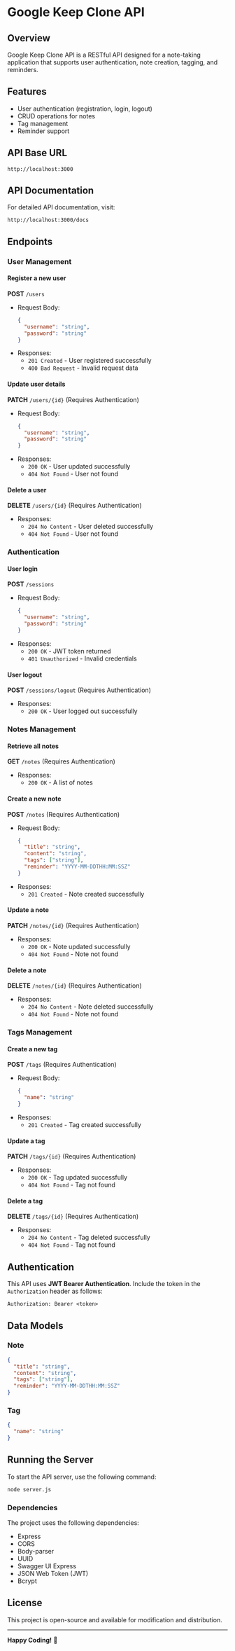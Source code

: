 # Google Keep Clone API

## Overview
Google Keep Clone API is a RESTful API designed for a note-taking application that supports user authentication, note creation, tagging, and reminders.

## Features
- User authentication (registration, login, logout)
- CRUD operations for notes
- Tag management
- Reminder support

## API Base URL
```
http://localhost:3000
```

## API Documentation
For detailed API documentation, visit:
```
http://localhost:3000/docs
```

## Endpoints

### User Management
#### Register a new user
**POST** `/users`
- Request Body:
  ```json
  {
    "username": "string",
    "password": "string"
  }
  ```
- Responses:
    - `201 Created` - User registered successfully
    - `400 Bad Request` - Invalid request data

#### Update user details
**PATCH** `/users/{id}` (Requires Authentication)
- Request Body:
  ```json
  {
    "username": "string",
    "password": "string"
  }
  ```
- Responses:
    - `200 OK` - User updated successfully
    - `404 Not Found` - User not found

#### Delete a user
**DELETE** `/users/{id}` (Requires Authentication)
- Responses:
    - `204 No Content` - User deleted successfully
    - `404 Not Found` - User not found

### Authentication
#### User login
**POST** `/sessions`
- Request Body:
  ```json
  {
    "username": "string",
    "password": "string"
  }
  ```
- Responses:
    - `200 OK` - JWT token returned
    - `401 Unauthorized` - Invalid credentials

#### User logout
**POST** `/sessions/logout` (Requires Authentication)
- Responses:
    - `200 OK` - User logged out successfully

### Notes Management
#### Retrieve all notes
**GET** `/notes` (Requires Authentication)
- Responses:
    - `200 OK` - A list of notes

#### Create a new note
**POST** `/notes` (Requires Authentication)
- Request Body:
  ```json
  {
    "title": "string",
    "content": "string",
    "tags": ["string"],
    "reminder": "YYYY-MM-DDTHH:MM:SSZ"
  }
  ```
- Responses:
    - `201 Created` - Note created successfully

#### Update a note
**PATCH** `/notes/{id}` (Requires Authentication)
- Responses:
    - `200 OK` - Note updated successfully
    - `404 Not Found` - Note not found

#### Delete a note
**DELETE** `/notes/{id}` (Requires Authentication)
- Responses:
    - `204 No Content` - Note deleted successfully
    - `404 Not Found` - Note not found

### Tags Management
#### Create a new tag
**POST** `/tags` (Requires Authentication)
- Request Body:
  ```json
  {
    "name": "string"
  }
  ```
- Responses:
    - `201 Created` - Tag created successfully

#### Update a tag
**PATCH** `/tags/{id}` (Requires Authentication)
- Responses:
    - `200 OK` - Tag updated successfully
    - `404 Not Found` - Tag not found

#### Delete a tag
**DELETE** `/tags/{id}` (Requires Authentication)
- Responses:
    - `204 No Content` - Tag deleted successfully
    - `404 Not Found` - Tag not found

## Authentication
This API uses **JWT Bearer Authentication**. Include the token in the `Authorization` header as follows:
```
Authorization: Bearer <token>
```

## Data Models
### Note
```json
{
  "title": "string",
  "content": "string",
  "tags": ["string"],
  "reminder": "YYYY-MM-DDTHH:MM:SSZ"
}
```

### Tag
```json
{
  "name": "string"
}
```

## Running the Server
To start the API server, use the following command:
```bash
node server.js
```

### Dependencies
The project uses the following dependencies:
- Express
- CORS
- Body-parser
- UUID
- Swagger UI Express
- JSON Web Token (JWT)
- Bcrypt


## License
This project is open-source and available for modification and distribution.

---
**Happy Coding!** 🚀

